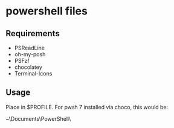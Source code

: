 # powershell files

## Requirements

- PSReadLine
- oh-my-posh
- PSFzf
- chocolatey
- Terminal-Icons

## Usage

Place in $PROFILE. For pwsh 7 installed via choco, this would be:

~\Documents\PowerShell\
